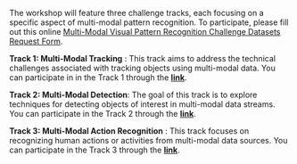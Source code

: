 The workshop will feature three challenge tracks, each focusing on a specific aspect of multi-modal pattern recognition. To participate, please fill out this online [Multi-Modal Visual Pattern Recognition Challenge Datasets Request Form](https://docs.google.com/forms/d/e/1FAIpQLSeJGZTYW-JS0-IJKnWgYGnE0EgdXnoL7Yi0xc-F9Z6XU1X4Zg/viewform).

**Track 1: Multi-Modal Tracking** : This track aims to address the technical challenges associated with tracking objects using multi-modal data. 
You can participate in in the Track 1 through the **[link](https://codalab.lisn.upsaclay.fr/competitions/19861)**. 
  
**Track 2: Multi-Modal Detection**: The goal of this track is to explore techniques for detecting objects of interest in multi-modal data streams. 
You can participate in the Track 2 through the **[link](https://codalab.lisn.upsaclay.fr/competitions/19898)**.  
  
**Track 3: Multi-Modal Action Recognition** : This track focuses on recognizing human actions or activities from multi-modal data sources. 
You can participate in the Track 3 through the **[link](https://codalab.lisn.upsaclay.fr/competitions/19864)**.   

